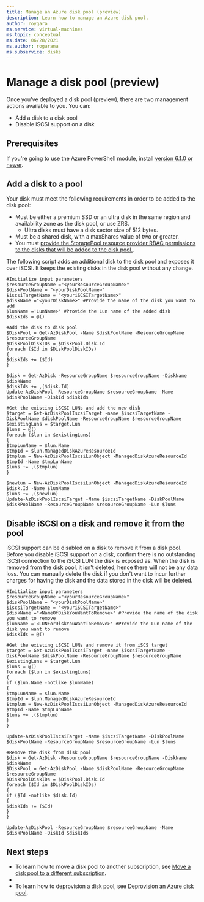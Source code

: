 ```yaml
---
title: Manage an Azure disk pool (preview)
description: Learn how to manage an Azure disk pool.
author: roygara
ms.service: virtual-machines
ms.topic: conceptual
ms.date: 06/28/2021
ms.author: rogarana
ms.subservice: disks
---
```


# Manage a disk pool (preview)

Once you've deployed a disk pool (preview), there are two management actions available to you. You can:
- Add a disk to a disk pool
- Disable iSCSI support on a disk

## Prerequisites

If you're going to use the Azure PowerShell module, install [version 6.1.0 or newer](/powershell/module/az.diskpool/?view=azps-6.1.0&preserve-view=true).

## Add a disk to a pool

Your disk must meet the following requirements in order to be added to the disk pool:
- Must be either a premium SSD or an ultra disk in the same region and availability zone as the disk pool, or use ZRS.
    - Ultra disks must have a disk sector size of 512 bytes.
- Must be a shared disk, with a maxShares value of two or greater.
- You must [provide the StoragePool resource provider RBAC permissions to the disks that will be added to the disk pool.](disks-pools-deploy.md#provide-storagepool-resource-provider-permission-to-the-disks-that-will-be-added-to-the-disk-pool).

The following script adds an additional disk to the disk pool and exposes it over iSCSI. It keeps the existing disks in the disk pool without any change.

```azurepowershell
#Initialize input parameters
$resourceGroupName ="<yourResourceGroupName>"
$diskPoolName = "<yourDiskPoolName>"
$iscsiTargetName = "<youriSCSITargetName>"
$diskName ="<yourDiskName>" #Provide the name of the disk you want to add
$lunName ='LunName>' #Provide the Lun name of the added disk
$diskIds = @()

#Add the disk to disk pool
$DiskPool = Get-AzDiskPool -Name $diskPoolName -ResourceGroupName $resourceGroupName
$DiskPoolDiskIDs = $DiskPool.Disk.Id
foreach ($Id in $DiskPoolDiskIDs)
{
$diskIds += ($Id)
}

$disk = Get-AzDisk -ResourceGroupName $resourceGroupName -DiskName $diskName
$diskIds += ,($disk.Id)
Update-AzDiskPool -ResourceGroupName $resourceGroupName -Name $diskPoolName -DiskId $diskIds

#Get the existing iSCSI LUNs and add the new disk
$target = Get-AzDiskPoolIscsiTarget -name $iscsiTargetName -DiskPoolName $diskPoolName -ResourceGroupName $resourceGroupName
$existingLuns = $target.Lun
$luns = @()
foreach ($lun in $existingLuns)
{
$tmpLunName = $lun.Name
$tmpId = $lun.ManagedDiskAzureResourceId
$tmplun = New-AzDiskPoolIscsiLunObject -ManagedDiskAzureResourceId $tmpId -Name $tmpLunName
$luns += ,($tmplun)
}

$newlun = New-AzDiskPoolIscsiLunObject -ManagedDiskAzureResourceId $disk.Id -Name $lunName
$luns += ,($newlun)
Update-AzDiskPoolIscsiTarget -Name $iscsiTargetName -DiskPoolName $diskPoolName -ResourceGroupName $resourceGroupName -Lun $luns
```

## Disable iSCSI on a disk and remove it from the pool

iSCSI support can be disabled on a disk to remove it from a disk pool. Before you disable iSCSI support on a disk, confirm there is no outstanding iSCSI connection to the iSCSI LUN the disk is exposed as. When the disk is removed from the disk pool, it isn't deleted, hence there will not be any data loss. You can manually delete the disk if you don't want to incur further charges for having the disk and the data stored in the disk will be deleted.

```azurepowershell
#Initialize input parameters
$resourceGroupName ="<yourResourceGroupName>"
$diskPoolName = "<yourDiskPoolName>"
$iscsiTargetName = "<youriSCSITargetName>"
$diskName ="<NameOfDiskYouWantToRemove>" #Provide the name of the disk you want to remove
$lunName ='<LUNForDiskYouWantToRemove>' #Provide the Lun name of the disk you want to remove
$diskIds = @()

#Get the existing iSCSI LUNs and remove it from iSCS target
$target = Get-AzDiskPoolIscsiTarget -name $iscsiTargetName -DiskPoolName $diskPoolName -ResourceGroupName $resourceGroupName
$existingLuns = $target.Lun
$luns = @()
foreach ($lun in $existingLuns)
{
if ($lun.Name -notlike $lunName)
{
$tmpLunName = $lun.Name
$tmpId = $lun.ManagedDiskAzureResourceId
$tmplun = New-AzDiskPoolIscsiLunObject -ManagedDiskAzureResourceId $tmpId -Name $tmpLunName
$luns += ,($tmplun)
}
}

Update-AzDiskPoolIscsiTarget -Name $iscsiTargetName -DiskPoolName $diskPoolName -ResourceGroupName $resourceGroupName -Lun $luns

#Remove the disk from disk pool
$disk = Get-AzDisk -ResourceGroupName $resourceGroupName -DiskName $diskName
$DiskPool = Get-AzDiskPool -Name $diskPoolName -ResourceGroupName $resourceGroupName
$DiskPoolDiskIDs = $DiskPool.Disk.Id
foreach ($Id in $DiskPoolDiskIDs)
{
if ($Id -notlike $disk.Id)
{
$diskIds += ($Id)
}
}

Update-AzDiskPool -ResourceGroupName $resourceGroupName -Name $diskPoolName -DiskId $diskIds
```

## Next steps

- To learn how to move a disk pool to another subscription, see [Move a disk pool to a different subscription](disks-pools-move-resource.md).
- 
- To learn how to deprovision a disk pool, see [Deprovision an Azure disk pool](disks-pools-deprovision.md).